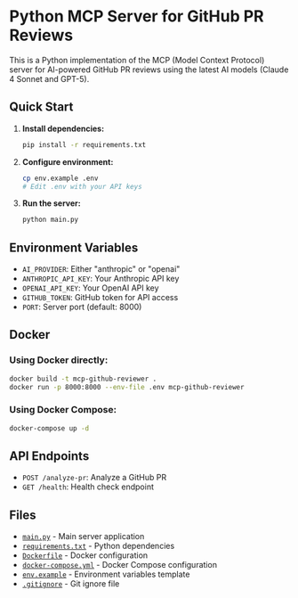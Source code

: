# Python MCP Server for GitHub PR Reviews

This is a Python implementation of the MCP (Model Context Protocol) server for
AI-powered GitHub PR reviews using the latest AI models (Claude 4 Sonnet and
GPT-5).

## Quick Start

1. **Install dependencies:**

   ```bash
   pip install -r requirements.txt
   ```

2. **Configure environment:**

   ```bash
   cp env.example .env
   # Edit .env with your API keys
   ```

3. **Run the server:**
   ```bash
   python main.py
   ```

## Environment Variables

- `AI_PROVIDER`: Either "anthropic" or "openai"
- `ANTHROPIC_API_KEY`: Your Anthropic API key
- `OPENAI_API_KEY`: Your OpenAI API key
- `GITHUB_TOKEN`: GitHub token for API access
- `PORT`: Server port (default: 8000)

## Docker

### Using Docker directly:

```bash
docker build -t mcp-github-reviewer .
docker run -p 8000:8000 --env-file .env mcp-github-reviewer
```

### Using Docker Compose:

```bash
docker-compose up -d
```

## API Endpoints

- `POST /analyze-pr`: Analyze a GitHub PR
- `GET /health`: Health check endpoint

## Files

- [`main.py`](main.py) - Main server application
- [`requirements.txt`](requirements.txt) - Python dependencies
- [`Dockerfile`](Dockerfile) - Docker configuration
- [`docker-compose.yml`](docker-compose.yml) - Docker Compose configuration
- [`env.example`](env.example) - Environment variables template
- [`.gitignore`](.gitignore) - Git ignore file
